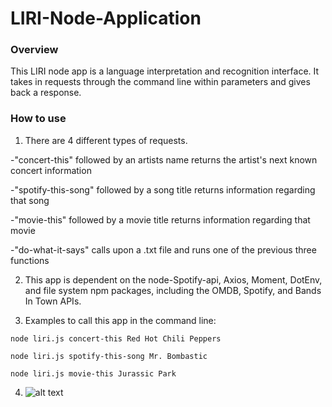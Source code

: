 # LIRI-Node-Application

### Overview

This LIRI node app is a language interpretation and recognition interface. It takes in requests through the command line within parameters and gives back a response.

### How to use

1. There are 4 different types of requests.


-"concert-this" followed by an artists name returns the artist's next known concert information


-"spotify-this-song" followed by a song title returns information regarding that song


-"movie-this" followed by a movie title returns information regarding that movie


-"do-what-it-says" calls upon a .txt file and runs one of the previous three functions

2. This app is dependent on the node-Spotify-api, Axios, Moment, DotEnv, and file system npm packages, including the OMDB, Spotify, and Bands In Town APIs.

3. Examples to call this app in the command line:

```
node liri.js concert-this Red Hot Chili Peppers

node liri.js spotify-this-song Mr. Bombastic

node liri.js movie-this Jurassic Park
```
4. ![alt text](https://raw.githubusercontent.com/username/projectname/branch/path/to/liri)